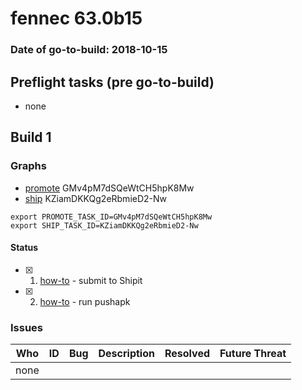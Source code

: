 # fennec 63.0b15

### Date of go-to-build: 2018-10-15

## Preflight tasks (pre go-to-build)
- none

## Build 1  

### Graphs
* [promote](https://tools.taskcluster.net/push-inspector/#/GMv4pM7dSQeWtCH5hpK8Mw) GMv4pM7dSQeWtCH5hpK8Mw
* [ship](https://tools.taskcluster.net/push-inspector/#/KZiamDKKQg2eRbmieD2-Nw) KZiamDKKQg2eRbmieD2-Nw
```
export PROMOTE_TASK_ID=GMv4pM7dSQeWtCH5hpK8Mw
export SHIP_TASK_ID=KZiamDKKQg2eRbmieD2-Nw
```


#### Status
- [x] 1.  [how-to](https://wiki.mozilla.org/Release:Release_Automation_on_Mercurial:Starting_a_Release#Submit_to_Ship_It)  - submit to Shipit
- [x] 2.  [how-to](https://github.com/mozilla-releng/releasewarrior-2.0/blob/master/docs/release-promotion/mobile/howto.md)  - run pushapk

### Issues
| Who                 | ID               | Bug                                                                 | Description                | Resolved                | Future Threat                |
| ------------------- | ---------------- | ------------------------------------------------------------------- | -------------------------- | ----------------------- | ---------------------------- |
| none | | | | | |

